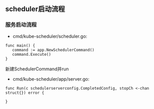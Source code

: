 ## scheduler启动流程
### 服务启动流程
* cmd/kube-scheduler/scheduler.go:
```
func main() {
   command := app.NewSchedulerCommand()
   command.Execute()
}
```
新建SchedulerCommand并run
* cmd/kube-scheduler/app/server.go:

```
func Run(c schedulerserverconfig.CompletedConfig, stopCh <-chan struct{}) error {

}

```

